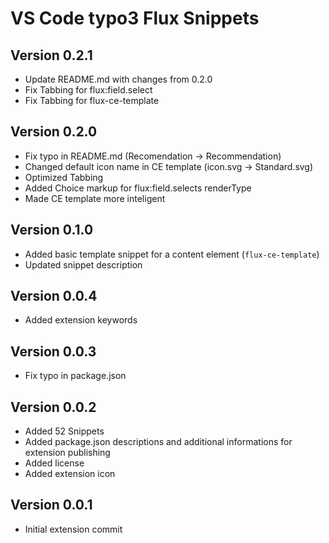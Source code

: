 # VS Code typo3 Flux Snippets

## Version 0.2.1
* Update README.md with changes from 0.2.0
* Fix Tabbing for flux:field.select
* Fix Tabbing for flux-ce-template

## Version 0.2.0
* Fix typo in README.md (Recomendation -> Recommendation)
* Changed default icon name in CE template (icon.svg -> Standard.svg)
* Optimized Tabbing
* Added Choice markup for flux:field.selects renderType
* Made CE template more inteligent

## Version 0.1.0
* Added basic template snippet for a content element (`flux-ce-template`)
* Updated snippet description

## Version 0.0.4
* Added extension keywords

## Version 0.0.3
* Fix typo in package.json

## Version 0.0.2
* Added 52 Snippets
* Added package.json descriptions and additional informations for extension publishing
* Added license
* Added extension icon

## Version 0.0.1
* Initial extension commit
